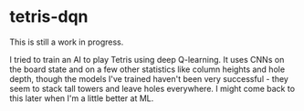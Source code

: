 # tetris-dqn

This is still a work in progress.

I tried to train an AI to play Tetris using deep Q-learning. It uses CNNs on the board state and on a few other statistics like column heights and hole depth, though the models I've trained haven't been very successful - they seem to stack tall towers and leave holes everywhere. I might come back to this later when I'm a little better at ML.
